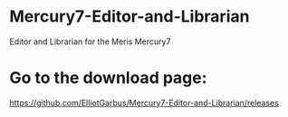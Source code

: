 # Mercury7-Editor-and-Librarian
Editor and Librarian for the Meris Mercury7

# Go to the download page:
https://github.com/ElliotGarbus/Mercury7-Editor-and-Librarian/releases
